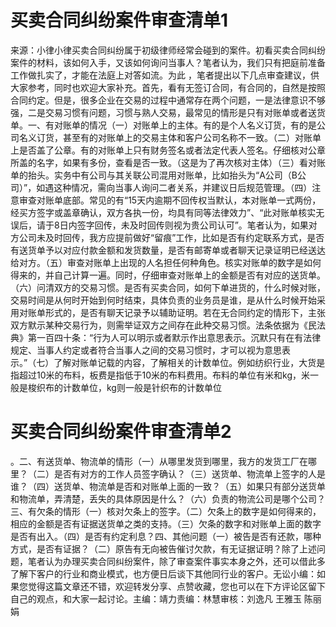 # 买卖合同纠纷案件审查清单1

来源：小律小律买卖合同纠纷属于初级律师经常会碰到的案件。初看买卖合同纠纷案件的材料，该如何入手，又该如何询问当事人？笔者认为，我们只有把庭前准备工作做扎实了，才能在法庭上对答如流。为此 ，笔者提出以下几点审查建议，供大家参考，同时也欢迎大家补充。首先，看有无签订合同，有合同的，自然是按照合同约定。但是，很多企业在交易的过程中通常存在两个问题，一是法律意识不够强，二是交易习惯有问题，习惯与熟人交易，最常见的情形是只有对账单或者送货单。一、有对账单的情况（一）对账单上的主体。有的是个人名义订货，有的是公司名义订货，甚至有的对账单上的交易主体和客户公司名称不一致。（二）对账单上是否盖了公章。有的对账单上只有财务签名或者法定代表人签名。仔细核对公章所盖的名字，如果有多份，查看是否一致。（这是为了再次核对主体）（三）看对账单的抬头。实务中有公司与其关联公司混用对账单，比如抬头为“A公司（B公司）”，如遇这种情况，需向当事人询问二者关系，并建议日后规范管理。（四）注意审查对账单底部。常见的有“15天内逾期不回传权当默认，本对账单一式两份，经买方签字或盖章确认，双方各执一份，均具有同等法律效力”、“此对账单核实无误后，请于8日内签字回传，未及时回传则视为贵公司认可”。笔者认为，如果对方公司未及时回传，我方应提前做好“留痕”工作，比如是否有约定联系方式，是否有送货单予以对应付款金额和发货数量，是否有邮寄单或者聊天记录证明已经送达给对方。（五）审查对账单上出现的人名担任何种角色。核实对账单的数字是如何得来的，并自己计算一遍。同时，仔细审查对账单上的金额是否有对应的送货单。（六）问清双方的交易习惯。是否有买卖合同，如何下单进货的，什么时候对账，交易时间是从何时开始到何时结束，具体负责的业务员是谁，是从什么时候开始采用对账单形式的，是否有聊天记录予以辅助证明。若在无合同约定的情形下，主张双方默示某种交易行为，则需举证双方之间存在此种交易习惯。法条依据为《民法典》第一百四十条：“行为人可以明示或者默示作出意思表示。沉默只有在有法律规定、当事人约定或者符合当事人之间的交易习惯时，才可以视为意思表示。”（七）了解对账单记载的内容，了解相关的计数单位。例如纺织行业，大货是指超过10米的布料，板费是指低于10米的布料费用。布料的单位有米和kg，米一般是梭织布的计数单位，kg则一般是针织布的计数单位

# 买卖合同纠纷案件审查清单2

。二、有送货单、物流单的情形（一）从哪里发货到哪里，我方的发货工厂在哪里？（二）是否有对方的工作人员签字确认？（三）送货单、物流单上签字的人是谁？（四）送货单、物流单是否和对账单上面的一致？（五）如果只有部分送货单和物流单，弄清楚，丢失的具体原因是什么？（六）负责的物流公司是哪个公司？三、有欠条的情形（一）核对欠条上的签字。（二）欠条上的数字是如何得来的，相应的金额是否有证据送货单之类的支持。（三）欠条的数字和对账单上面的数字是否有出入。（四）是否有约定利息？四、其他问题（一）被告是否有还款，哪种方式，是否有证据？（二）原告有无向被告催讨欠款，有无证据证明？除了上述问题，笔者认为办理买卖合同纠纷案件，除了审查案件事实本身之外，还可以借此多了解下客户的行业和商业模式，也方便日后谈下其他同行业的客户。无讼小编：如果您觉得这篇文章还不错，欢迎转发分享、点赞收藏，您也可以在下方评论区留下自己的观点，和大家一起讨论。主编：靖力责编：林慧审核：刘逸凡 王雅玉 陈丽娟

